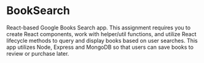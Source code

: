 # BookSearch

React-based Google Books Search app. This assignment requires you to create React components, work with helper/util functions, and utilize React lifecycle methods to query and display books based on user searches. This app utilizes Node, Express and MongoDB so that users can save books to review or purchase later.
